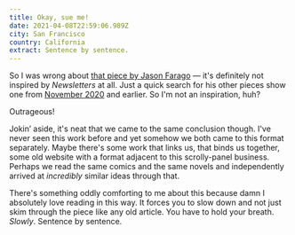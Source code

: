 ```yaml
---
title: Okay, sue me!
date: 2021-04-08T22:59:06.989Z
city: San Francisco
country: California
extract: Sentence by sentence.
---
```

So I was wrong about [that piece by Jason Farago](https://www.robinrendle.com/notes/here-i-am-king) — it's definitely not inspired by _Newsletters_ at all. Just a quick search for his other pieces show one from [November 2020](https://www.nytimes.com/interactive/2020/11/25/arts/benjamin-west-general-wolfe.html) and earlier. So I'm not an inspiration, huh? 

Outrageous!

Jokin’ aside, it's neat that we came to the same conclusion though. I've never seen this work before and yet somehow we both came to this format separately. Maybe there's some work that links us, that binds us together, some old website with a format adjacent to this scrolly-panel business. Perhaps we read the same comics and the same novels and independently arrived at _incredibly_ similar ideas through that.

There's something oddly comforting to me about this because damn I absolutely love reading in this way. It forces you to slow down and not just skim through the piece like any old article. You have to hold your breath. _Slowly_. Sentence by sentence.